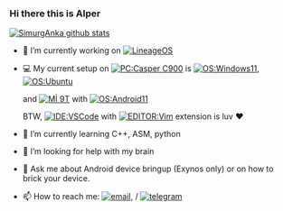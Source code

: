 ### Hi there this is Alper 
[![SimurgAnka github stats](https://github-readme-stats.vercel.app/api?username=SimurgAnka&hide=issues&show_icons=true&include_all_commits=true&theme=dracula)](https://github.com/SimurgAnka)

- 🔭 I’m currently working on [![LineageOS](https://img.shields.io/badge/LineageOS-167b80?style=flat-square&logo=lineageos)](https://github.com/LineageOS)
- 💻 My current setup on
  [![PC:Casper C900](https://img.shields.io/badge/PC-Casper%20C900%20-blue?style=flat-square&logo=lenovo&logoColor=ffffff)](https://www.epey.com/laptop/casper-nirvana-c900-7700-8tg0x.html) is
  [![OS:Windows11](https://img.shields.io/badge/OS-Windows11-blue?style=flat-square&logo=microsoft)](https://www.microsoft.com),
  [![OS:Ubuntu](https://img.shields.io/badge/OS-Ubuntu-red?style=flat-square&logo=ubuntu)](https://ubuntu.com)
  
  and [![Mİ 9T](https://img.shields.io/badge/Redmi%20K20-fd4900?style=flat-square&logo=xiaomi&logoColor=ffffff)](https://www.mi.com/global/mi-9-t/) with
  [![OS:Android11](https://img.shields.io/badge/OS-Android11-green?style=flat-square&logo=android)](https://www.android.com/)
  
  BTW, [![IDE:VSCode](https://img.shields.io/badge/IDE-VSCode-blue?style=flat-square&logo=visualstudiocode)](https://code.visualstudio.com/) with [![EDITOR:Vim](https://img.shields.io/badge/Editor-Vim-blueviolet?style=flat-square&logo=vim)](https://www.vim.org/) extension is luv ❤️

- 🌱 I’m currently learning C++, ASM, python
- 🤔 I’m looking for help with my brain
- 💬 Ask me about Android device bringup (Exynos only) or on how to brick your device.
- 📫 How to reach me: [![email](https://img.shields.io/badge/Email-hudalper@gmail.com-red?style=flat-square&logo=gmail)](mailto:hudalper@gmail.com), / [![telegram](https://img.shields.io/badge/Telegram-Alper-blue?style=flat-square&logo=telegram)](https://t.me/SimurgAnka)

<div align="center">

<div/>
